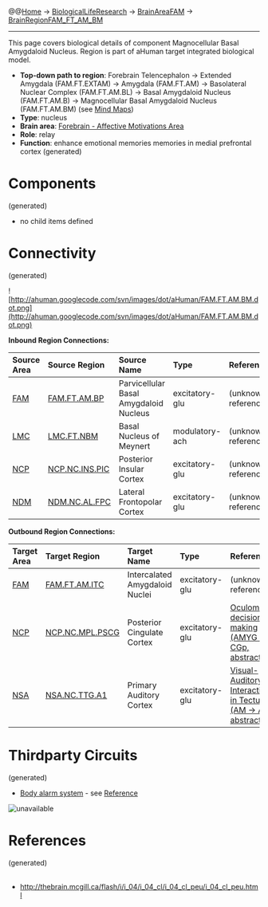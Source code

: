 @@[Home](Home.md) -> [BiologicalLifeResearch](BiologicalLifeResearch.md) -> [BrainAreaFAM](BrainAreaFAM.md) -> [BrainRegionFAM\_FT\_AM\_BM](BrainRegionFAM_FT_AM_BM.md)

---


This page covers biological details of component Magnocellular Basal Amygdaloid Nucleus.
Region is part of aHuman target integrated biological model.

  * **Top-down path to region**: Forebrain Telencephalon -> Extended Amygdala (FAM.FT.EXTAM) -> Amygdala (FAM.FT.AM) -> Basolateral Nuclear Complex (FAM.FT.AM.BL) -> Basal Amygdaloid Nucleus (FAM.FT.AM.B) -> Magnocellular Basal Amygdaloid Nucleus (FAM.FT.AM.BM) (see [Mind Maps](OverallMindMaps.md))
  * **Type**: nucleus
  * **Brain area**: [Forebrain - Affective Motivations Area](BrainAreaFAM.md)
  * **Role**: relay
  * **Function**: enhance emotional memories memories in medial prefrontal cortex
(generated)
# Components #
(generated)


  * no child items defined

# Connectivity #
(generated)


![http://ahuman.googlecode.com/svn/images/dot/aHuman/FAM.FT.AM.BM.dot.png](http://ahuman.googlecode.com/svn/images/dot/aHuman/FAM.FT.AM.BM.dot.png)

**Inbound Region Connections:**

| **Source Area** | **Source Region** | **Source Name** | **Type** | **Reference** |
|:----------------|:------------------|:----------------|:---------|:--------------|
| [FAM](BrainAreaFAM.md) | [FAM.FT.AM.BP](BrainRegionFAM_FT_AM_BP.md) | Parvicellular Basal Amygdaloid Nucleus | excitatory-glu | (unknown reference) |
| [LMC](BrainAreaLMC.md) | [LMC.FT.NBM](BrainRegionLMC_FT_NBM.md) | Basal Nucleus of Meynert | modulatory-ach | (unknown reference) |
| [NCP](BrainAreaNCP.md) | [NCP.NC.INS.PIC](BrainRegionNCP_NC_INS_PIC.md) | Posterior Insular Cortex | excitatory-glu | (unknown reference) |
| [NDM](BrainAreaNDM.md) | [NDM.NC.AL.FPC](BrainRegionNDM_NC_AL_FPC.md) | Lateral Frontopolar Cortex | excitatory-glu | (unknown reference) |

**Outbound Region Connections:**

| **Target Area** | **Target Region** | **Target Name** | **Type** | **Reference** |
|:----------------|:------------------|:----------------|:---------|:--------------|
| [FAM](BrainAreaFAM.md) | [FAM.FT.AM.ITC](BrainRegionFAM_FT_AM_ITC.md) | Intercalated Amygdaloid Nuclei | excitatory-glu | (unknown reference) |
| [NCP](BrainAreaNCP.md) | [NCP.NC.MPL.PSCG](BrainRegionNCP_NC_MPL_PSCG.md) | Posterior Cingulate Cortex | excitatory-glu | [Oculomotor decision-making (AMYG -> CGp, abstract)](http://www.springerimages.com/Images/LifeSciences/1-10.1007_s00359-004-0565-9-0) |
| [NSA](BrainAreaNSA.md) | [NSA.NC.TTG.A1](BrainRegionNSA_NC_TTG_A1.md) | Primary Auditory Cortex | excitatory-glu | [Visual-Auditory Interactions in Tectum (AM -> AC, abstract)](http://f1000research.com/articles/2-20/v1) |

# Thirdparty Circuits #
(generated)

  * [Body alarm system](http://thebrain.mcgill.ca/flash/i/i_04/i_04_cl/i_04_cl_peu/i_04_cl_peu_1a.jpg) - see [Reference](http://thebrain.mcgill.ca/flash/i/i_04/i_04_cl/i_04_cl_peu/i_04_cl_peu.html)

<img src='http://thebrain.mcgill.ca/flash/i/i_04/i_04_cl/i_04_cl_peu/i_04_cl_peu_1a.jpg' alt='unavailable'>


<h1>References</h1>
(generated)<br>
<br>
<ul><li><a href='http://thebrain.mcgill.ca/flash/i/i_04/i_04_cl/i_04_cl_peu/i_04_cl_peu.html'>http://thebrain.mcgill.ca/flash/i/i_04/i_04_cl/i_04_cl_peu/i_04_cl_peu.html</a></li></ul>
